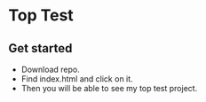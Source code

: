 # Top Test

## Get started
* Download repo.
* Find index.html and click on it.
* Then you will be able to see my top test project.